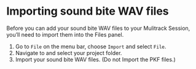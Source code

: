 # Importing sound bite WAV files

Before you can add your sound bite WAV files to your Mulitrack Session, you’ll need to import them into the Files panel.

1. Go to `File` on the menu bar, choose `Import` and select `File`. 
2. Navigate to and select your project folder. 
3. Import your sound bite WAV files. \(Do not Import the PKF files.\)

